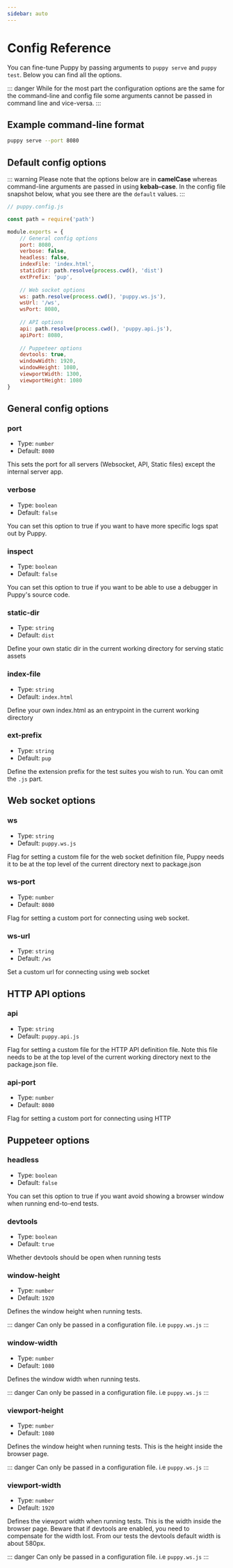 ```yaml
---
sidebar: auto
---
```


# Config Reference


You can fine-tune Puppy by passing arguments to `puppy serve` and `puppy test`. Below you can find all the options. 

::: danger
While for the most part the configuration options are the same for the command-line and config file some arguments cannot be passed in command line and vice-versa.
:::

## Example command-line format

```sh
puppy serve --port 8080
```

## Default config options

::: warning
Please note that the options below are in **camelCase** whereas command-line arguments are passed in using **kebab-case**.
In the config file snapshot below, what you see there are the `default` values. 
:::

```javascript
// puppy.config.js

const path = require('path')

module.exports = {
    // General config options
    port: 8080,
    verbose: false,
    headless: false,
    indexFile: 'index.html',
    staticDir: path.resolve(process.cwd(), 'dist')
    extPrefix: 'pup',
    
    // Web socket options
    ws: path.resolve(process.cwd(), 'puppy.ws.js'),
    wsUrl: '/ws',
    wsPort: 8080,
     
    // API options
    api: path.resolve(process.cwd(), 'puppy.api.js'),
    apiPort: 8080,
    
    // Puppeteer options
    devtools: true,
    windowWidth: 1920,
    windowHeight: 1080,
    viewportWidth: 1300,
    viewportHeight: 1080
}

```

## General config options

### port

- Type: `number`
- Default: `8080`

This sets the port for all servers (Websocket, API, Static files) except the internal server app.

### verbose

- Type: `boolean`
- Default: `false`

You can set this option to true if you want to have more specific logs spat out by Puppy.

### inspect

- Type: `boolean`
- Default: `false`

You can set this option to true if you want to be able to use a debugger in Puppy's source code.

### static-dir

- Type: `string`
- Default: `dist`

Define your own static dir in the current working directory for serving static assets

### index-file

- Type: `string`
- Default: `index.html`

Define your own index.html as an entrypoint in the current working directory

### ext-prefix

- Type: `string`
- Default: `pup`

Define the extension prefix for the test suites you wish to run. You can omit the `.js` part.

## Web socket options

### ws

- Type: `string`
- Default: `puppy.ws.js`

Flag for setting a custom file for the web socket definition file, Puppy needs it to be at the top level of the current directory next to package.json

### ws-port

- Type: `number`
- Default: `8080`

Flag for setting a custom port for connecting using web socket.

### ws-url

- Type: `string`
- Default: `/ws`

Set a custom url for connecting using web socket

## HTTP API options

### api

- Type: `string`
- Default: `puppy.api.js`

Flag for setting a custom file for the HTTP API definition file. Note this file needs to be at the top level of the current working directory next to the package.json file.

### api-port

- Type: `number`
- Default: `8080`

Flag for setting a custom port for connecting using HTTP

## Puppeteer options

### headless

- Type: `boolean`
- Default: `false`

You can set this option to true if you want avoid showing a browser window when running end-to-end tests.

### devtools

- Type: `boolean`
- Default: `true`

Whether devtools should be open when running tests

### window-height

- Type: `number`
- Default: `1920`

Defines the window height when running tests.

::: danger
Can only be passed in a configuration file. i.e `puppy.ws.js`
:::

### window-width

- Type: `number`
- Default: `1080`

Defines the window width when running tests.

::: danger
Can only be passed in a configuration file. i.e `puppy.ws.js`
:::

### viewport-height

- Type: `number`
- Default: `1080`

Defines the window height when running tests. This is the height inside the browser page. 

::: danger
Can only be passed in a configuration file. i.e `puppy.ws.js`
:::

### viewport-width

- Type: `number`
- Default: `1920`

Defines the viewport width when running tests. This is the width inside the browser page. 
Beware that if devtools are enabled, you need to compensate for the width lost. From our tests the devtools default width is about 580px.

::: danger
Can only be passed in a configuration file. i.e `puppy.ws.js`
:::